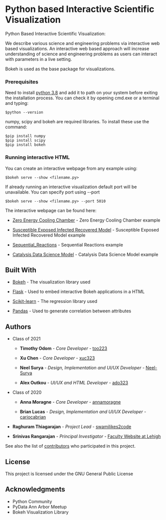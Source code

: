 # Python based Interactive Scientific Visualization

Python Based Interactive Scientific Visualization: 

We describe various science and engineering problems via interactive web based visualizations. An interactive web based approach will increase understanding of science and engineering problems as users can interact with parameters in a live setting.

Bokeh is used as the base package for visualizations.

### Prerequisites

Need to install [python 3.8](https://www.python.org/downloads/) and add it to path on your system before exiting the installation process. You can check it by opening cmd.exe or a terminal and typing:

```
$python --version
```

numpy, scipy and bokeh are required libraries. To install these use the command:

```
$pip install numpy
$pip install scipy
$pip install bokeh
```

### Running interactive HTML

You can create an interactive webpage from any example using:

```
$bokeh serve --show <filename.py>
```

If already running an interactive visualization default port will be unavailable. You can specify port using --port

```
$bokeh serve --show <filename.py> --port 5010
```

The interactive webpage can be found here: 

* [Zero Energy Cooling Chamber](https://srrweb.cc.lehigh.edu/app/ZECC) - Zero Energy Cooling Chamber example

* [Susceptible Exposed Infected Recovered Model](https://srrweb.cc.lehigh.edu/app/SIR) - Susceptible Exposed Infected Recovered Model example

* [Sequential_Reactions](https://srrweb.cc.lehigh.edu/app/sliders_reaction_kinetics) - Sequential Reactions example

* [Catalysis Data Science Model](https://srrweb.cc.lehigh.edu/app/catalysis_data_interactive_visualization) - Catalysis Data Science Model example

## Built With

* [Bokeh](https://docs.bokeh.org/en/latest/) - The visualization library used

* [Flask](https://pypi.org/project/Flask/) - Used to embed interactive Bokeh applications in a HTML

* [Scikit-learn](https://scikit-learn.org/stable/index.html) - The regression library used

* [Pandas](https://pandas.pydata.org/pandas-docs/stable/index.html) - Used to generate correlation between attributes

## Authors

* Class of 2021

    - **Timothy Odom** - *Core Developer* - [too223](https://github.com/too223)
    
    - **Xu Chen** - *Core Developer* - [xuc323](https://github.com/xuc323)

    - **Neel Surya** - *Design, Implementation and UI/UX Developer* - [Neel-Surya](https://github.com/Neel-Surya)

    - **Alex Outkou** - *UI/UX and HTML Developer* - [ado323](https://github.com/ado323)
    
* Class of 2020

    - **Anna Moragne** - *Core Developer* - [annamoragne](https://github.com/annamoragne)

    - **Brian Lucas** - *Design, Implementation and UI/UX Developer* - [cariocabrian](https://github.com/cariocabrian)

* **Raghuram Thiagarajan** - *Project Lead* - [swamilikes2code](https://github.com/swamilikes2code)

* **Srinivas Rangarajan** - *Principal Investigator* - [Faculty Website at Lehigh](https://engineering.lehigh.edu/faculty/srinivas-rangarajan)

See also the list of [contributors](https://github.com/swamilikes2code/Python_based_Interactive_Scientific_Visualization/graphs/contributors) who participated in this project.

## License

This project is licensed under the GNU General Public License

## Acknowledgments

* Python Community
* PyData Ann Arbor Meetup
* Bokeh Visualization Library
